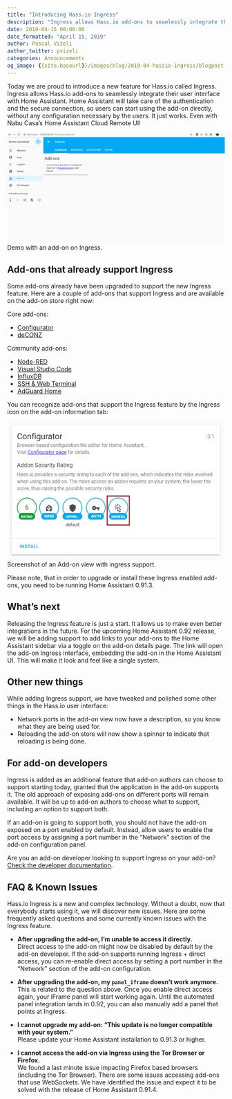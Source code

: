 ```yaml
---
title: "Introducing Hass.io Ingress"
description: "Ingress allows Hass.io add-ons to seamlessly integrate their user interface with Home Assistant"
date: 2019-04-15 00:00:00
date_formatted: "April 15, 2019"
author: Pascal Vizeli
author_twitter: pvizeli
categories: Announcements
og_image: {{site.baseurl}}/images/blog/2019-04-hassio-ingress/blogpost.png
---
```


Today we are proud to introduce a new feature for Hass.io called Ingress. Ingress allows Hass.io add-ons to seamlessly integrate their user interface with Home Assistant. Home Assistant will take care of the authentication and the secure connection, so users can start using the add-on directly, without any configuration necessary by the users. It just works. Even with Nabu Casa’s Home Assistant Cloud Remote UI!

<p class='img'>
<img src='/images/blog/2019-04-hassio-ingress/ingress-demo.gif' alt='Ingress demo on Hass.io'>
Demo with an add-on on Ingress.
</p>

## Add-ons that already support Ingress

Some add-ons already have been upgraded to support the new Ingress feature. Here are a couple of add-ons that support Ingress and are available on the add-on store right now:

Core add-ons:
- [Configurator](/addons/configurator/)
- [deCONZ](https://github.com/home-assistant/hassio-addons/tree/master/deconz#readme)

Community add-ons:
- [Node-RED](https://github.com/hassio-addons/addon-node-red#readme)
- [Visual Studio Code](https://github.com/hassio-addons/addon-vscode#readme)
- [InfluxDB](https://github.com/hassio-addons/addon-influxdb#readme)
- [SSH & Web Terminal](https://github.com/hassio-addons/addon-ssh#readme)
- [AdGuard Home](https://github.com/hassio-addons/addon-adguard-home#readme)

You can recognize add-ons that support the Ingress feature by the Ingress icon on the add-on information tab:

<p class='img'>
<img src='/images/blog/2019-04-hassio-ingress/ingress_sign.png' alt='Add-on view with Ingress support'>
Screenshot of an Add-on view with ingress support.
</p>

Please note, that in order to upgrade or install these Ingress enabled add-ons, you need to be running Home Assistant 0.91.3.

## What’s next

Releasing the Ingress feature is just a start. It allows us to make even better integrations in the future. For the upcoming Home Assistant 0.92 release, we will be adding support to add links to your add-ons to the Home Assistant sidebar via a toggle on the add-on details page. The link will open the add-on Ingress interface, embedding the add-on in the Home Assistant UI. This will make it look and feel like a single system.

## Other new things

While adding Ingress support, we have tweaked and polished some other things in the Hass.io user interface:

- Network ports in the add-on view now have a description, so you know what they are being used for.
- Reloading the add-on store will now show a spinner to indicate that reloading is being done.

## For add-on developers

Ingress is added as an additional feature that add-on authors can choose to support starting today, granted that the application in the add-on supports it. The old approach of exposing add-ons on different ports will remain available. It will be up to add-on authors to choose what to support, including an option to support both.

If an add-on is going to support both, you should not have the add-on exposed on a port enabled by default. Instead, allow users to enable the port access by assigning a port number in the “Network” section of the add-on configuration panel.

Are you an add-on developer looking to support Ingress on your add-on? [Check the developer documentation][dev-docs].

## FAQ & Known Issues

Hass.io Ingress is a new and complex technology. Without a doubt, now that everybody starts using it, we will discover new issues. Here are some frequently asked questions and some currently known issues with the Ingress feature.

- **After upgrading the add-on, I’m unable to access it directly.**<br>
Direct access to the add-on might now be disabled by default by the add-on developer. If the add-on supports running Ingress + direct access, you can re-enable direct access by setting a port number in the “Network” section of the add-on configuration.

- **After upgrading the add-on, my `panel_iframe` doesn’t work anymore.**<br>
This is related to the question above. Once you enable direct access again, your iFrame panel will start working again. Until the automated panel integration lands in 0.92, you can also manually add a panel that points at Ingress.

- **I cannot upgrade my add-on: “This update is no longer compatible with your system.”**<br>
Please update your Home Assistant installation to 0.91.3 or higher.

- **I cannot access the add-on via Ingress using the Tor Browser or Firefox.**<br>
We found a last minute issue impacting Firefox based browsers (including the Tor Browser). There are some issues accessing add-ons that use WebSockets. We have identified the issue and expect it to be solved with the release of Home Assistant 0.91.4.


[Configurator]: /addons/configurator/
[deCONZ]: https://github.com/home-assistant/hassio-addons/tree/master/deconz#readme
[Node-RED]: https://github.com/hassio-addons/addon-node-red#readme
[Visual Studio Code]: https://github.com/hassio-addons/addon-vscode#readme
[InfluxDB]: https://github.com/hassio-addons/addon-influxdb#readme
[SSH & Web Terminal]: https://github.com/hassio-addons/addon-ssh#readme
[AdGuard Home]: https://github.com/hassio-addons/addon-adguard-home#readme
[dev-docs]: https://developers.home-assistant.io/docs/add-ons/presentation/#ingress
